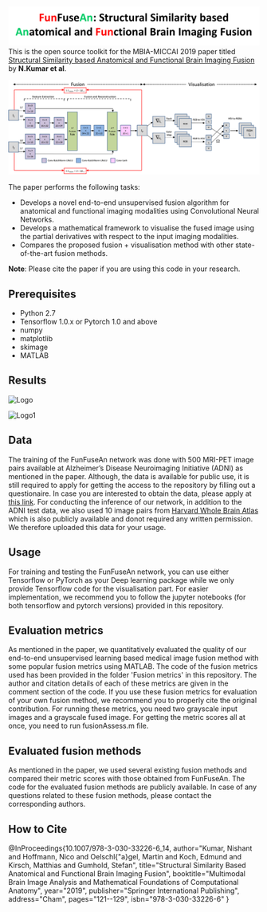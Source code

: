 ![GitHub Logo](/docs/logo.png)
This is the open source toolkit for the MBIA-MICCAI 2019 paper titled [Structural Similarity based Anatomical and Functional Brain Imaging Fusion](https://link.springer.com/chapter/10.1007/978-3-030-33226-6_14) by **N.Kumar et al**. 

![GitHub Logo](/docs/architecture.png)

The paper performs the following tasks:
* Develops a novel end-to-end unsupervised fusion algorithm for anatomical and functional imaging modalities using Convolutional Neural Networks.
* Develops a mathematical framework to visualise the fused image using the partial derivatives with respect to the input imaging modalities.
* Compares the proposed fusion + visualisation method with other state-of-the-art fusion methods.

**Note**: Please cite the paper if you are using this code in your research.


## Prerequisites
* Python 2.7
* Tensorflow 1.0.x or Pytorch 1.0 and above
* numpy
* matplotlib
* skimage
* MATLAB

## Results
![Logo](https://github.com/nish03/FunFuseAn/blob/master/docs/Visual%20results.png)

![Logo1](https://github.com/nish03/FunFuseAn/blob/master/docs/Loss%20curves.png)

## Data
The training of the FunFuseAn network was done with 500 MRI-PET image pairs available at Alzheimer’s Disease Neuroimaging Initiative (ADNI) as mentioned in the paper. Although, the data is available for public use, it is still required to apply for getting the access to the repository by filling out a questionaire. In case you are interested to obtain the data, please apply at [this link](http://adni.loni.usc.edu/data-samples/access-data/). For conducting the inference of our network, in addition to the ADNI test data, we also used 10 image pairs from [Harvard Whole Brain Atlas](http://www.med.harvard.edu/AANLIB/) which is also publicly available and donot required any written permission. We therefore uploaded this data for your usage.

## Usage
For training and testing the FunFuseAn network, you can use either Tensorflow or PyTorch as your Deep learning package while we only provide Tensorflow code for the visualisation part. For easier implementation, we recommend you to follow the jupyter notebooks (for both tensorflow and pytorch versions) provided in this repository.

## Evaluation metrics
As mentioned in the paper, we quantitatively evaluated the quality of our end-to-end unsupervised learning based medical image fusion method with some popular fusion metrics using MATLAB. The code of the fusion metrics used has been provided in the folder 'Fusion metrics' in this repository. The author and citation details of each of these metrics are given in the comment section of the code. If you use these fusion metrics for evaluation of your own fusion method, we recommend you to properly cite the original contribution. For running these metrics, you need two grayscale input images and a grayscale fused image. For getting the metric scores all at once, you need to run fusionAssess.m file.

## Evaluated fusion methods
As mentioned in the paper, we used several existing fusion methods and compared their metric scores with those obtained from FunFuseAn. The code for the evaluated fusion methods are publicly available. In case of any questions related to these fusion methods, please contact the corresponding authors.   

## How to Cite
@InProceedings{10.1007/978-3-030-33226-6_14,
author="Kumar, Nishant
and Hoffmann, Nico
and Oelschl{\"a}gel, Martin
and Koch, Edmund
and Kirsch, Matthias
and Gumhold, Stefan",
title="Structural Similarity Based Anatomical and Functional Brain Imaging Fusion",
booktitle="Multimodal Brain Image Analysis and Mathematical Foundations of Computational Anatomy",
year="2019",
publisher="Springer International Publishing",
address="Cham",
pages="121--129",
isbn="978-3-030-33226-6"
}
